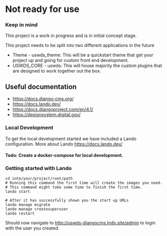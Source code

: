 # Not ready for use

### Keep in mind
This project is a work in progress and is in initial concept stage.

This project needs to be split into two different applications in the future
- Theme - uswds_theme: This will be a quickstart theme that get your project up and going for custom front end development.
- USWDS_CORE - uswds: This will house majority the custom plugins that are designed to work together out the box.

## Useful documentation
- https://docs.django-cms.org/
- https://docs.lando.dev/
- https://docs.djangoproject.com/en/4.1/
- https://designsystem.digital.gov/

### Local Development
To get the local development started we have included a Lando configuration.
More about Lando https://docs.lando.dev/

#### Todo: Create a docker-compose for local development.

### Getting started with Lando
```
cd into/your/project/root/path
# Running this command the first time will create the images you need.
# This command might take some time to finish the first time.
lando start

# After it has successfully shown you the start up URLs
lando manage migrate
lando manage createsuperuser
lando restart
```

Should now navigate to http://uswds-djangocms.lndo.site/admin to login with the user you created.


